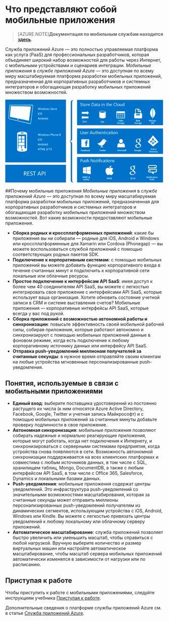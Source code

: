<properties
	pageTitle="Что представляют собой мобильные приложения"
	description="Узнайте, как улучшится работа с мобильными приложениями в вашем предприятии, если использовать службу приложений."
	services="app-service\mobile"
	documentationCenter=""
	authors="kirillg"
	manager="dwrede"
	editor=""/>

<tags
	ms.service="app-service-mobile"
	ms.workload="mobile"
	ms.tgt_pltfrm="mobile-multiple"
	ms.devlang="na"
	ms.topic="article"
	ms.date="06/30/2015"
	ms.author="kirillg"/>

# <a name="getting-started"> </a>Что представляют собой мобильные приложения

>[AZURE.NOTE]**Документация по мобильным службам находится [здесь](http://azure.microsoft.com/documentation/services/mobile-services/).**

Служба приложений Azure — это полностью управляемая платформа как услуга (PaaS) для профессиональных разработчиков, которая объединяет широкий набор возможностей для работы через Интернет, с мобильными устройствами и сценариев интеграции. *Мобильные приложения* в *службе приложений Azure* — это доступная по всему миру масштабируемая платформа разработки мобильных приложений, предназначенная для корпоративных разработчиков и системных интеграторов и обогащающая разработку мобильных приложений множеством возможностей.

![Мобильные приложения](./media/app-service-mobile-value-prop-preview/overview.png)

##Почему мобильные приложения
*Мобильные приложения* в *службе приложений Azure* — это доступная по всему миру масштабируемая платформа разработки мобильных приложений, предназначенная для корпоративных разработчиков и системных интеграторов и обогащающая разработку мобильных приложений множеством возможностей. Вот какие возможности предоставляют мобильные приложения.

- **Сборка родных и кроссплатформенных приложений**: какие бы приложения вы ни собирали — родные для iOS, Android и Windows или кроссплатформенные для Xamarin или Cordova (Phonegap) — вы можете воспользоваться службой приложений с помощью соответствующих родных пакетов SDK.  
- **Подключение к корпоративным системам**: с помощью мобильных приложений вы можете добавить функцию корпоративного входа в течение считанных минут и подключить к корпоративной сети локальные или облачные ресурсы.
- **Простое подключение к интерфейсам API SaaS**: имея доступ к более чем 40 соединителям API SaaS, вы можете с легкостью интегрировать свое приложение с интерфейсами API SaaS, которые использует ваша организация. Хотите обновить состояние учетной записи в CRM и системе выставления счетов? Мобильные приложения — корпоративные интерфейсы API SaaS, которые всегда у вас под рукой.
- **Сборка приложений с возможностью автономной работы и синхронизации**: повысьте эффективность своей мобильной рабочей силы, собирая приложения, которые работают автономно и синхронизируют с помощью мобильных приложений данные в фоновом режиме, когда есть подключение к любому корпоративному источнику данных или интерфейсу API SaaS.
- **Отправка push-уведомлений миллионам получателей за считанные секунды**: в нужное время отправляйте своим клиентам на любые устройства мгновенные персонализированные push-уведомления.

## Понятия, используемые в связи с мобильными приложениями
- **Единый вход**: выберите поставщика удостоверений из постоянно растущего их числа (к ним относятся Azure Active Directory, Facebook, Google, Twitter и учетная запись Майкрософт) и с помощью мобильных приложений за считанные минуты добавьте проверку подлинности в свое приложение.
- **Автономная синхронизация**: мобильные приложения позволяют собирать надежные и нормально реагирующие приложения, которые могут работать, когда нет подключения к Интернету, и синхронизироваться с серверными системами предприятия, когда устройства снова появляются в сети. Возможность автономной синхронизации поддерживается на всех клиентских платформах и совместима с любым источников данных, в том числе с SQL, хранилищем таблиц, Mongo, DocumentDB, а также с любым интерфейсом API SaaS, в том числе с Office 365, Salesforce, Dynamics и локальными базами данных.
- **Push-уведомления**: мобильные приложения содержат центры уведомлений. Это инфраструктура push-уведомлений со значительными возможностями масштабирования, которая за считанные секунды может отправить миллионы персонализированных push-уведомлений получателям из динамических сегментов, использующим устройства с iOS, Android, Windows или Kindle. Вы можете с легкостью привязать центры уведомлений к любому локальному или облачному серверу приложений.
- **Автоматическое масштабирование**: служба приложений позволяет быстро увеличить или уменьшить масштаб, чтобы справиться с любой нагрузкой. Вручную выберите количество и размер виртуальных машин или настройте автоматическое масштабирование, чтобы масштаб сервера мобильных приложений автоматически изменялся в зависимости от нагрузки или по расписанию.

## Приступая к работе ##
Чтобы приступить к работе с мобильными приложениями, следуйте инструкциям учебника [Приступая к работе].

Дополнительные сведения о платформе службы приложений Azure см. в статье [Служба приложений Azure].


<!-- URLs. -->
[Migrate your Mobile Service to App Service]: app-service-mobile-dotnet-backend-migrating-from-mobile-services-preview.md

[Служба приложений Azure]: ../app-service/app-service-value-prop-what-is.md
[Приступая к работе]: app-service-mobile-ios-get-started-offline-data-preview.md

[Management Portal]: https://manage.windowsazure.com/
[XCode]: https://go.microsoft.com/fwLink/p/?LinkID=266532
[JavaScript backend version]: ../mobile-services-ios-get-started.md
 

<!---HONumber=July15_HO3-->